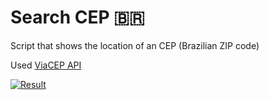 # Search CEP 🇧🇷

Script that shows the location of an CEP (Brazilian ZIP code)

Used [ViaCEP API](https://viacep.com.br/)

[![Result](https://i.postimg.cc/JhrmczRj/Captura-de-tela-de-2021-02-21-11-54-14.png)](https://postimg.cc/jDFGRKwj)
